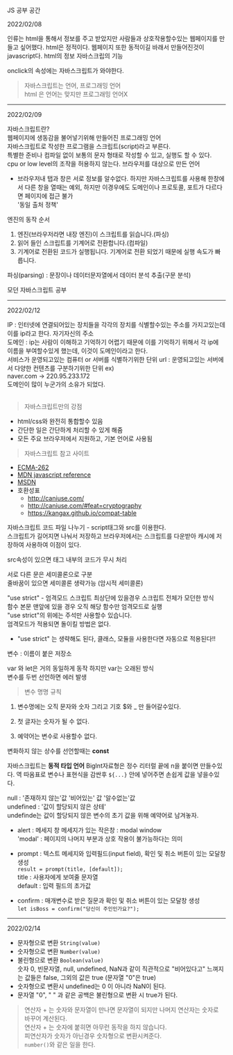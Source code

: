 JS 공부 공간


2022/02/08

인류는 html을 통해서 정보를 주고 받았지만 사람들과 상호작용할수있는 웹페이지를 만들고 싶어했다. html은 정적이다. 웹페이지 또한 동적이길 바래서 만들어진것이 javascript다. html의 정보 자바스크립의 기능  


onclick의 속성에는 자바스크립트가 와야한다.

>자바스크립트는 언어, 프로그래밍 언어  
>html 은 언어는 맞지만 프로그래밍 언어X


---
2022/02/09

자바스크립트란?  
웹페이지에 생동감을 불어넣기위해 만들어진 프로그래밍 언어   
자바스크립트로 작성한 프로그램을 스크립트(script)라고 부른다.  
특별한 준비나 컴파일 없이 보통의 문자 형태로 작성할 수 있고, 실행도 할 수 있다.   
cpu or low level의 조작을 허용하지 않는다. 브라우저를 대상으로 만든 언어  
+ 브라우저내 탭과 창은 서로 정보를 알수없다. 하지만 자바스크립트를 사용해 한창에서 다른 창을 열때는 예외, 하지만 이경우에도 도메인이나 프로토콜, 포트가 다르다면 페이지에 접근 불가  
'동일 출처 정책'

엔진의 동작 순서  
1. 엔진(브라우저라면 내장 엔진)이 스크립트를 읽습니다.(파싱)  
2. 읽어 들인 스크립트를 기계어로 전환합니다.(컴파일)  
3. 기계어로 전환된 코드가 실행됩니다. 기계어로 전환 되었기 때문에 실행 속도가 빠릅니다. 
  
  파싱(parsing) : 문장이나 데이터문자열에서 데이터 분석 추출(구문 분석) 

모던 자바스크립트 공부

---

2022/02/12

IP : 인터넷에 연결되어있는 장치들을 각각의 장치를 식별할수있는 주소를 가지고있는데 이를 ip라고 한다. 자기자신의 주소  
도메인 : ip는 사람이 이해하고 기억하기 어렵기 때문에 이를 기억하기 위해서 각 ip에 이름을 부여할수있게 했는데, 이것이 도메인이라고 한다.  
서비스가 운영되고있는 컴퓨터 or 서버를 식별하기위한 단위
url : 운영되고있는 서버에서 다양한 컨텐츠를 구분하기위한 단위
ex)  
naver.com -> 220.95.233.172  
도메인이 많이 누군가의 소유가 되었다.  
 <br>
>자바스크립트만의 강점
+ html/css와 완전히 통합할수 있음
+ 간단한 일은 간단하게 처리할 수 있게 해줌
+ 모든 주요 브라우저에서 지원하고, 기본 언어로 사용됨  

>자바스크립트 참고 사이트
+ [ECMA-262](https://ko.javascript.info/manuals-specifications)
+ [MDN javascript reference](https://developer.mozilla.org/en-US/docs/Web/JavaScript/Reference) 
+ [MSDN](http://msdn.microsoft.com/)
+ 호환성표
  + http://caniuse.com/
  + http://caniuse.com/#feat=cryptography
  + https://kangax.github.io/compat-table


자바스크립트 코드 파일 나누기 - script태그와 src를 이용한다.  
스크립트가 길어지면 나눠서 저장하고 브라우저에서는 스크립트를 다운받아 캐시에 저장하여 사용하여 이점이 있다. 

src속성이 있으면 태그 내부의 코드가 무시 처리

서로 다른 문은 세미콜론으로 구분  
줄바꿈이 있으면 세미콜론 생략가능 (암시적 세미콜론)

"use strict" - 엄격모드
스크립트 최상단에 있을경우 스크립트 전체가 모던한 방식  
함수 본문 맨앞에 있을 경우 오직 해당 함수만 엄격모드로 실행  
"use strict"의 위에는 주석만 사용할수 있습니다.  
엄격모드가 적용되면 돌이킬 방법은 없다.  

+ "use strict" 는 생략해도 된다, 클래스, 모듈을 사용한다면 자동으로 적용된다!!

변수 : 이름이 붙은 저장소  

var 와 let은 거의 동일하게 동작 하지만 var는 오래된 방식  
변수를 두번 선언하면 에러 발생

>변수 명명 규칙
1. 변수명에는 오직 문자와 숫자 그리고 기호 $와 _ 만 들어갈수있다.  

2. 첫 글자는 숫자가 될 수 없다.
3. 예약어는 변수로 사용할수 없다.

변화하지 않는 상수를 선언할때는 <strong>const</strong>

자바스크립트는 <strong>동적 타입 언어</strong>
BigInt자료형은 정수 리터럴 끝에 n을 붙이면 만들수있다.
역 따옴표로 변수나 표현식을 감싼후 `${...}` 안에 넣어주면 손쉽게 값을 넣을수있다.

null : '존재하지 않는'값 '비어있는' 값 '알수없는'값  
undefined : '값이 할당되지 않은 상테'  
undefinde는 값이 할당되지 않은 변수의 초기 값을 위해 예약어로 남겨놓자.  

+ alert : 메세지 창
메세지가 있는 작은창 : modal window  
'modal' : 페이지의 나머지 부분과 상호 작용이 불가능하다는 의미
+ prompt : 텍스트 메세지와 입력필드(input field), 확인 및 취소 버튼이 있는 모달창 생성  
`result = prompt(title, [default]);`  
title : 사용자에게 보여줄 문자열  
default : 입력 필드의 초가값  

+ confirm : 매개변수로 받은 질문과 확인 및 취소 버튼이 있는 모달창 생성  
`let isBoss = confirm("당신이 주인인가요?");`

---

2022/02/14

+ 문자형으로 변환 `String(value)` 
+ 숫자형으로 변환 `Number(value)`
+ 불린형으로 변환 `Boolean(value)`  
숫자 0, 빈문자열, null, undefined, NaN과 같이 직관적으로 "비어있다고" 느껴지는 값들은 false, 그외의 값은 true (문자열 "0"은 true)
+ 숫자형으로 변환시 undefined는 0 이 아니라 NaN이 된다.
+ 문자열 "0", " " 과 같은 공백은 불린형으로 변환 시 true가 된다.

>연산자 + 는 숫자와 문자열이 만나면 문자열이 되지만 나머지 연산자는 숫자로 바꾸어 계산된다.  
연산자 + 는 숫자에 붙히면 아무런 동작을 하지 않습니다.  
피연산자가 숫자가 아닌경우 숫자형으로 변환시켜준다.  
`number()`와 같은 일을 한다.  


